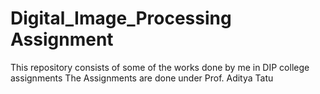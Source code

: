 # Digital_Image_Processing Assignment
This repository consists of some of the works done by me in DIP college assignments
The Assignments are done under Prof. Aditya Tatu
